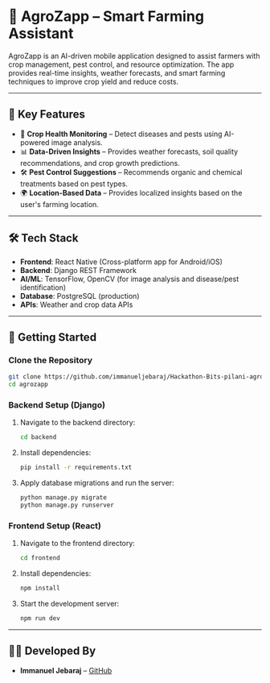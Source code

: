 # 🌱 AgroZapp – Smart Farming Assistant

AgroZapp is an AI-driven mobile application designed to assist farmers with crop management, pest control, and resource optimization. The app provides real-time insights, weather forecasts, and smart farming techniques to improve crop yield and reduce costs.

---

## 🎯 Key Features

- 🌾 **Crop Health Monitoring** – Detect diseases and pests using AI-powered image analysis.
- 📊 **Data-Driven Insights** – Provides weather forecasts, soil quality recommendations, and crop growth predictions.
- 🛠️ **Pest Control Suggestions** – Recommends organic and chemical treatments based on pest types.
- 🌍 **Location-Based Data** – Provides localized insights based on the user's farming location.

---

## 🛠️ Tech Stack

- **Frontend**: React Native (Cross-platform app for Android/iOS)
- **Backend**: Django REST Framework
- **AI/ML**: TensorFlow, OpenCV (for image analysis and disease/pest identification)
- **Database**: PostgreSQL (production)
- **APIs**: Weather and crop data APIs

---

## 🚀 Getting Started

### Clone the Repository

```bash
git clone https://github.com/immanueljebaraj/Hackathon-Bits-pilani-agro_zapp.git
cd agrozapp
```

### Backend Setup (Django)

1. Navigate to the backend directory:
   ```bash
   cd backend
   ```
2. Install dependencies:
   ```bash
   pip install -r requirements.txt
   ```
3. Apply database migrations and run the server:
   ```bash
   python manage.py migrate
   python manage.py runserver
   ```

### Frontend Setup (React)

1. Navigate to the frontend directory:
   ```bash
   cd frontend
   ```
2. Install dependencies:
   ```bash
   npm install
   ```
3. Start the  development server:
   ```bash
   npm run dev
   ```

---

## 👨‍💻 Developed By

- **Immanuel Jebaraj** – [GitHub](https://github.com/immanueljebaraj)

